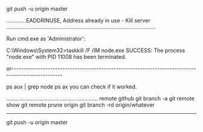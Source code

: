 
git push -u origin master

.............EADDRINUSE, Address already in use - Kill server
..................................................................................................


Run cmd.exe as 'Administrator':

C:\Windows\System32>taskkill /F /IM node.exe
SUCCESS: The process "node.exe" with PID 11008 has been terminated.

or---------------------------------------------------------------------------------------------------

ps aux | grep node
ps ax
you can check if it worked.


............................................................
remote github
git branch -a
git remote show
git remote prune origin
git branch -rd origin/whatever


------------------------------------------------------------------------------

git push -u origin master